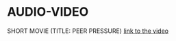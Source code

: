 # AUDIO-VIDEO
SHORT MOVIE (TITLE: PEER PRESSURE)
[link to the video](https://www.youtube.com/watch?v=3eQIaPTCV5M&t=13s&ab_channel=BiniyamGenene)
